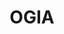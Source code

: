 ---
# This topic lives at
# https://digital.gov/topics/ogis

# Topic Title
title: "OGIA"

# description — keep it short and clear
summary: ""

# Weight
weight: 1

# For more information on managing topics,
# see https://github.com/GSA/digitalgov.gov/wiki/topics
---